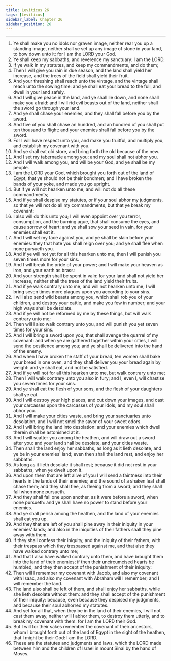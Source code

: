 ```yaml
---
title: Leviticus 26
tags: [Leviticus]
sidebar_label: Chapter 26
sidebar_position: 26
---
```


---
1. Ye shall make you no idols nor graven image, neither rear you up a standing image, neither shall ye set up any image of stone in your land, to bow down unto it: for I am the LORD your God.
2. Ye shall keep my sabbaths, and reverence my sanctuary: I am the LORD.
3. If ye walk in my statutes, and keep my commandments, and do them;
4. Then I will give you rain in due season, and the land shall yield her increase, and the trees of the field shall yield their fruit.
5. And your threshing shall reach unto the vintage, and the vintage shall reach unto the sowing time: and ye shall eat your bread to the full, and dwell in your land safely.
6. And I will give peace in the land, and ye shall lie down, and none shall make you afraid: and I will rid evil beasts out of the land, neither shall the sword go through your land.
7. And ye shall chase your enemies, and they shall fall before you by the sword.
8. And five of you shall chase an hundred, and an hundred of you shall put ten thousand to flight: and your enemies shall fall before you by the sword.
9. For I will have respect unto you, and make you fruitful, and multiply you, and establish my covenant with you.
10. And ye shall eat old store, and bring forth the old because of the new.
11. And I set my tabernacle among you: and my soul shall not abhor you.
12. And I will walk among you, and will be your God, and ye shall be my people.
13. I am the LORD your God, which brought you forth out of the land of Egypt, that ye should not be their bondmen; and I have broken the bands of your yoke, and made you go upright.
14. But if ye will not hearken unto me, and will not do all these commandments;
15. And if ye shall despise my statutes, or if your soul abhor my judgments, so that ye will not do all my commandments, but that ye break my covenant:
16. I also will do this unto you; I will even appoint over you terror, consumption, and the burning ague, that shall consume the eyes, and cause sorrow of heart: and ye shall sow your seed in vain, for your enemies shall eat it.
17. And I will set my face against you, and ye shall be slain before your enemies: they that hate you shall reign over you; and ye shall flee when none pursueth you.
18. And if ye will not yet for all this hearken unto me, then I will punish you seven times more for your sins.
19. And I will break the pride of your power; and I will make your heaven as iron, and your earth as brass:
20. And your strength shall be spent in vain: for your land shall not yield her increase, neither shall the trees of the land yield their fruits.
21. And if ye walk contrary unto me, and will not hearken unto me; I will bring seven times more plagues upon you according to your sins.
22. I will also send wild beasts among you, which shall rob you of your children, and destroy your cattle, and make you few in number; and your high ways shall be desolate.
23. And if ye will not be reformed by me by these things, but will walk contrary unto me;
24. Then will I also walk contrary unto you, and will punish you yet seven times for your sins.
25. And I will bring a sword upon you, that shall avenge the quarrel of my covenant: and when ye are gathered together within your cities, I will send the pestilence among you; and ye shall be delivered into the hand of the enemy.
26. And when I have broken the staff of your bread, ten women shall bake your bread in one oven, and they shall deliver you your bread again by weight: and ye shall eat, and not be satisfied.
27. And if ye will not for all this hearken unto me, but walk contrary unto me;
28. Then I will walk contrary unto you also in fury; and I, even I, will chastise you seven times for your sins.
29. And ye shall eat the flesh of your sons, and the flesh of your daughters shall ye eat.
30. And I will destroy your high places, and cut down your images, and cast your carcasses upon the carcasses of your idols, and my soul shall abhor you.
31. And I will make your cities waste, and bring your sanctuaries unto desolation, and I will not smell the savor of your sweet odors.
32. And I will bring the land into desolation: and your enemies which dwell therein shall be astonished at it.
33. And I will scatter you among the heathen, and will draw out a sword after you: and your land shall be desolate, and your cities waste.
34. Then shall the land enjoy her sabbaths, as long as it lieth desolate, and ye be in your enemies' land; even then shall the land rest, and enjoy her sabbaths.
35. As long as it lieth desolate it shall rest; because it did not rest in your sabbaths, when ye dwelt upon it.
36. And upon them that are left alive of you I will send a faintness into their hearts in the lands of their enemies; and the sound of a shaken leaf shall chase them; and they shall flee, as fleeing from a sword; and they shall fall when none pursueth.
37. And they shall fall one upon another, as it were before a sword, when none pursueth: and ye shall have no power to stand before your enemies.
38. And ye shall perish among the heathen, and the land of your enemies shall eat you up.
39. And they that are left of you shall pine away in their iniquity in your enemies' lands; and also in the iniquities of their fathers shall they pine away with them.
40. If they shall confess their iniquity, and the iniquity of their fathers, with their trespass which they trespassed against me, and that also they have walked contrary unto me;
41. And that I also have walked contrary unto them, and have brought them into the land of their enemies; if then their uncircumcised hearts be humbled, and they then accept of the punishment of their iniquity:
42. Then will I remember my covenant with Jacob, and also my covenant with Isaac, and also my covenant with Abraham will I remember; and I will remember the land.
43. The land also shall be left of them, and shall enjoy her sabbaths, while she lieth desolate without them: and they shall accept of the punishment of their iniquity: because, even because they despised my judgments, and because their soul abhorred my statutes.
44. And yet for all that, when they be in the land of their enemies, I will not cast them away, neither will I abhor them, to destroy them utterly, and to break my covenant with them: for I am the LORD their God.
45. But I will for their sakes remember the covenant of their ancestors, whom I brought forth out of the land of Egypt in the sight of the heathen, that I might be their God: I am the LORD.
46. These are the statutes and judgments and laws, which the LORD made between him and the children of Israel in mount Sinai by the hand of Moses.